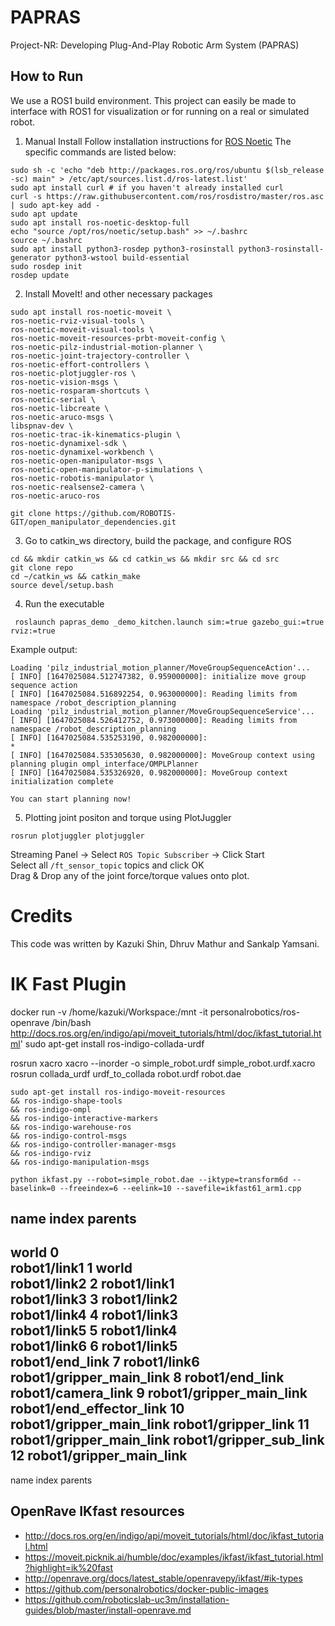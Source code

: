 # PAPRAS
Project-NR: Developing Plug-And-Play Robotic Arm System (PAPRAS)

## How to Run

We use a ROS1 build environment. This project can easily be made to interface with ROS1 for visualization or for running on a real or simulated robot.

1. Manual Install
Follow installation instructions for [ROS Noetic](https://wiki.ros.org/noetic/Installation/Ubuntu)
The specific commands are listed below:
```
sudo sh -c 'echo "deb http://packages.ros.org/ros/ubuntu $(lsb_release -sc) main" > /etc/apt/sources.list.d/ros-latest.list'
sudo apt install curl # if you haven't already installed curl
curl -s https://raw.githubusercontent.com/ros/rosdistro/master/ros.asc | sudo apt-key add -
sudo apt update
sudo apt install ros-noetic-desktop-full
echo "source /opt/ros/noetic/setup.bash" >> ~/.bashrc
source ~/.bashrc
sudo apt install python3-rosdep python3-rosinstall python3-rosinstall-generator python3-wstool build-essential
sudo rosdep init
rosdep update
```

2. Install MoveIt! and other necessary packages
```
sudo apt install ros-noetic-moveit \
ros-noetic-rviz-visual-tools \
ros-noetic-moveit-visual-tools \
ros-noetic-moveit-resources-prbt-moveit-config \
ros-noetic-pilz-industrial-motion-planner \
ros-noetic-joint-trajectory-controller \
ros-noetic-effort-controllers \
ros-noetic-plotjuggler-ros \
ros-noetic-vision-msgs \
ros-noetic-rosparam-shortcuts \
ros-noetic-serial \
ros-noetic-libcreate \
ros-noetic-aruco-msgs \
libspnav-dev \
ros-noetic-trac-ik-kinematics-plugin \
ros-noetic-dynamixel-sdk \
ros-noetic-dynamixel-workbench \
ros-noetic-open-manipulator-msgs \
ros-noetic-open-manipulator-p-simulations \
ros-noetic-robotis-manipulator \
ros-noetic-realsense2-camera \
ros-noetic-aruco-ros
```
```
git clone https://github.com/ROBOTIS-GIT/open_manipulator_dependencies.git 
```

3. Go to catkin_ws directory, build the package, and configure ROS
```
cd && mkdir catkin_ws && cd catkin_ws && mkdir src && cd src
git clone repo
cd ~/catkin_ws && catkin_make
source devel/setup.bash
```

4. Run the executable
```
 roslaunch papras_demo _demo_kitchen.launch sim:=true gazebo_gui:=true rviz:=true
```
Example output:
```
Loading 'pilz_industrial_motion_planner/MoveGroupSequenceAction'...
[ INFO] [1647025084.512747382, 0.959000000]: initialize move group sequence action
[ INFO] [1647025084.516892254, 0.963000000]: Reading limits from namespace /robot_description_planning
Loading 'pilz_industrial_motion_planner/MoveGroupSequenceService'...
[ INFO] [1647025084.526412752, 0.973000000]: Reading limits from namespace /robot_description_planning
[ INFO] [1647025084.535253190, 0.982000000]: 
*
[ INFO] [1647025084.535305630, 0.982000000]: MoveGroup context using planning plugin ompl_interface/OMPLPlanner
[ INFO] [1647025084.535326920, 0.982000000]: MoveGroup context initialization complete

You can start planning now!
```

5. Plotting joint positon and torque using PlotJuggler 
```
rosrun plotjuggler plotjuggler
```
Streaming Panel -> Select `ROS Topic Subscriber` -> Click Start \
Select all `/ft_sensor_topic` topics and click OK \
Drag & Drop any of the joint force/torque values onto plot.

# Credits
This code was written by Kazuki Shin, Dhruv Mathur and Sankalp Yamsani. 


# IK Fast Plugin
docker run -v /home/kazuki/Workspace:/mnt -it personalrobotics/ros-openrave /bin/bash
http://docs.ros.org/en/indigo/api/moveit_tutorials/html/doc/ikfast_tutorial.html'
sudo apt-get install ros-indigo-collada-urdf

rosrun xacro xacro --inorder -o simple_robot.urdf simple_robot.urdf.xacro 
rosrun collada_urdf urdf_to_collada robot.urdf robot.dae

```
sudo apt-get install ros-indigo-moveit-resources
&& ros-indigo-shape-tools
&& ros-indigo-ompl
&& ros-indigo-interactive-markers
&& ros-indigo-warehouse-ros
&& ros-indigo-control-msgs
&& ros-indigo-controller-manager-msgs
&& ros-indigo-rviz
&& ros-indigo-manipulation-msgs
```

 `python ikfast.py --robot=simple_robot.dae --iktype=transform6d --baselink=0 --freeindex=6 --eelink=10 --savefile=ikfast61_arm1.cpp`

 name                     index parents                 
-------------------------------------------------------
world                    0                             
robot1/link1             1     world                   
robot1/link2             2     robot1/link1            
robot1/link3             3     robot1/link2            
robot1/link4             4     robot1/link3            
robot1/link5             5     robot1/link4            
robot1/link6             6     robot1/link5            
robot1/end_link          7     robot1/link6            
robot1/gripper_main_link 8     robot1/end_link         
robot1/camera_link       9     robot1/gripper_main_link
robot1/end_effector_link 10    robot1/gripper_main_link
robot1/gripper_link      11    robot1/gripper_main_link
robot1/gripper_sub_link  12    robot1/gripper_main_link
-------------------------------------------------------
name                     index parents

## OpenRave IKfast resources
- http://docs.ros.org/en/indigo/api/moveit_tutorials/html/doc/ikfast_tutorial.html
- https://moveit.picknik.ai/humble/doc/examples/ikfast/ikfast_tutorial.html?highlight=ik%20fast
- http://openrave.org/docs/latest_stable/openravepy/ikfast/#ik-types
- https://github.com/personalrobotics/docker-public-images
- https://github.com/roboticslab-uc3m/installation-guides/blob/master/install-openrave.md
